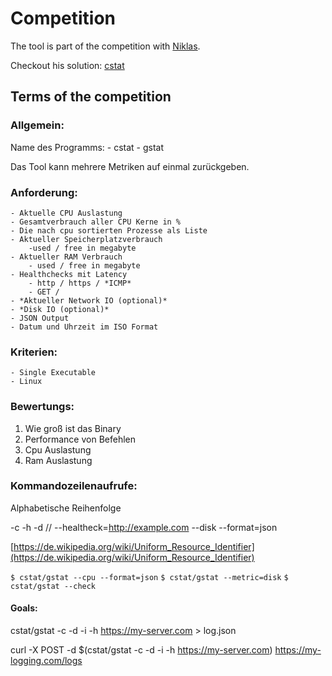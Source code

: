 # Competition
The tool is part of the competition with [Niklas](https://github.com/nhh).

Checkout his solution: [cstat](https://github.com/nhh/cstat)

## Terms of the competition

### Allgemein:
Name des Programms: 
    - cstat 
    - gstat

Das Tool kann mehrere Metriken auf einmal zurückgeben.

### Anforderung:
    - Aktuelle CPU Auslastung
    - Gesamtverbrauch aller CPU Kerne in %
    - Die nach cpu sortierten Prozesse als Liste
    - Aktueller Speicherplatzverbrauch
        -used / free in megabyte
    - Aktueller RAM Verbrauch
        - used / free in megabyte
    - Healthchecks mit Latency
        - http / https / *ICMP*
        - GET /
    - *Aktueller Network IO (optional)*
    - *Disk IO (optional)*
    - JSON Output
    - Datum und Uhrzeit im ISO Format

### Kriterien:
    - Single Executable
    - Linux

### Bewertungs:
1. Wie groß ist das Binary
2. Performance von Befehlen
3. Cpu Auslastung
4. Ram Auslastung

### Kommandozeilenaufrufe:
Alphabetische Reihenfolge

-c -h -d // --healtheck=http://example.com --disk --format=json

[https://de.wikipedia.org/wiki/Uniform_Resource_Identifier](https://de.wikipedia.org/wiki/Uniform_Resource_Identifier)

`$ cstat/gstat --cpu --format=json`
`$ cstat/gstat --metric=disk`
`$ cstat/gstat --check`

#### Goals:
cstat/gstat -c -d -i -h https://my-server.com > log.json

curl -X POST -d $(cstat/gstat -c -d -i -h https://my-server.com) https://my-logging.com/logs

